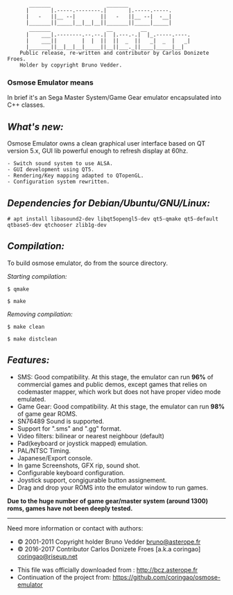            _______                  _______
          |       |.-----.--------.|       |.-----.-----.
          |   -   ||__ --|        ||   -   ||__ --|  -__|
          |_______||_____|__|__|__||_______||_____|_____|
           _______                  __         __
          |    ___|.--------.--.--.|  |.---.-.|  |_.-----.----.
          |    ___||        |  |  ||  ||  _  ||   _|  _  |   _|
          |_______||__|__|__|_____||__||___._||____|_____|__|
        Public release, re-written and contributor by Carlos Donizete Froes.
        Holder by copyright Bruno Vedder.

### Osmose Emulator means

In brief it's an Sega Master System/Game Gear emulator encapsulated into C++ classes.

*What's new:*
-----------
Osmose Emulator owns a clean graphical user interface based on QT version 5.x,
GUI lib powerful enough to refresh display at 60hz.

	- Switch sound system to use ALSA.
	- GUI development using QT5.
	- Rendering/Key mapping adapted to QTopenGL.
	- Configuration system rewritten.

*Dependencies for Debian/Ubuntu/GNU/Linux:*
---------------------------------------

    # apt install libasound2-dev libqt5opengl5-dev qt5-qmake qt5-default qtbase5-dev qtchooser zlib1g-dev

*Compilation:*
--------------
To build osmose emulator, do from the source directory.

*Starting compilation:*

    $ qmake
  
    $ make

*Removing compilation:*

    $ make clean

    $ make distclean

*Features:*
-----------
- SMS: Good compatibility. At this stage, the emulator can run **96%** of
commercial games and public demos, except games that relies on
codemaster mapper, which work  but does not have proper video mode emulated.
- Game Gear: Good compatibility. At this stage, the emulator can run
**98%** of game gear ROMS.
- SN76489 Sound is supported.
- Support for ".sms"  and ".gg" format.
- Video filters: bilinear or nearest neighbour (default)
- Pad(keyboard or joystick mapped) emulation.
- PAL/NTSC Timing.
- Japanese/Export console.
- In game Screenshots, GFX rip, sound shot.
- Configurable keyboard configuration.
- Joystick support, congigurable button assignement.
- Drag and drop your ROMS into the emulator window to run games.
    
**Due to the huge number of game gear/master system (around 1300) roms, games have not been deeply tested.**

-----

Need more information or contact with authors:

- © 2001-2011 Copyright holder Bruno Vedder <bruno@asterope.fr>
- © 2016-2017 Contributor Carlos Donizete Froes [a.k.a coringao]
<coringao@riseup.net>

* This file was officially downloaded from : http://bcz.asterope.fr
* Continuation of the project from: https://github.com/coringao/osmose-emulator
